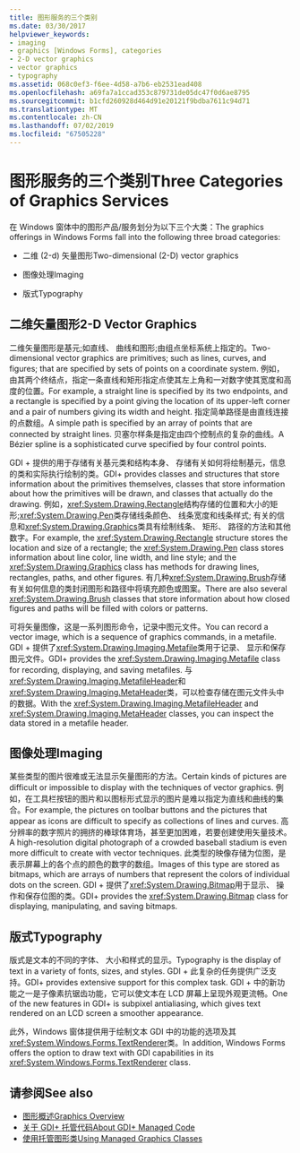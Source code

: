 ```yaml
---
title: 图形服务的三个类别
ms.date: 03/30/2017
helpviewer_keywords:
- imaging
- graphics [Windows Forms], categories
- 2-D vector graphics
- vector graphics
- typography
ms.assetid: 068c0ef3-f6ee-4d58-a7b6-eb2531ead408
ms.openlocfilehash: a69fa7a1ccad353c879731de05dc47f0d6ae8795
ms.sourcegitcommit: b1cfd260928d464d91e20121f9bdba7611c94d71
ms.translationtype: MT
ms.contentlocale: zh-CN
ms.lasthandoff: 07/02/2019
ms.locfileid: "67505228"
---
```

# <a name="three-categories-of-graphics-services"></a><span data-ttu-id="bbe4f-102">图形服务的三个类别</span><span class="sxs-lookup"><span data-stu-id="bbe4f-102">Three Categories of Graphics Services</span></span>
<span data-ttu-id="bbe4f-103">在 Windows 窗体中的图形产品/服务划分为以下三个大类：</span><span class="sxs-lookup"><span data-stu-id="bbe4f-103">The graphics offerings in Windows Forms fall into the following three broad categories:</span></span>  
  
- <span data-ttu-id="bbe4f-104">二维 (2-d) 矢量图形</span><span class="sxs-lookup"><span data-stu-id="bbe4f-104">Two-dimensional (2-D) vector graphics</span></span>  
  
- <span data-ttu-id="bbe4f-105">图像处理</span><span class="sxs-lookup"><span data-stu-id="bbe4f-105">Imaging</span></span>  
  
- <span data-ttu-id="bbe4f-106">版式</span><span class="sxs-lookup"><span data-stu-id="bbe4f-106">Typography</span></span>  
  
## <a name="2-d-vector-graphics"></a><span data-ttu-id="bbe4f-107">二维矢量图形</span><span class="sxs-lookup"><span data-stu-id="bbe4f-107">2-D Vector Graphics</span></span>  
 <span data-ttu-id="bbe4f-108">二维矢量图形是基元;如直线、 曲线和图形;由组点坐标系统上指定的。</span><span class="sxs-lookup"><span data-stu-id="bbe4f-108">Two-dimensional vector graphics are primitives; such as lines, curves, and figures; that are specified by sets of points on a coordinate system.</span></span> <span data-ttu-id="bbe4f-109">例如，由其两个终结点，指定一条直线和矩形指定点使其左上角和一对数字使其宽度和高度的位置。</span><span class="sxs-lookup"><span data-stu-id="bbe4f-109">For example, a straight line is specified by its two endpoints, and a rectangle is specified by a point giving the location of its upper-left corner and a pair of numbers giving its width and height.</span></span> <span data-ttu-id="bbe4f-110">指定简单路径是由直线连接的点数组。</span><span class="sxs-lookup"><span data-stu-id="bbe4f-110">A simple path is specified by an array of points that are connected by straight lines.</span></span> <span data-ttu-id="bbe4f-111">贝塞尔样条是指定由四个控制点的复杂的曲线。</span><span class="sxs-lookup"><span data-stu-id="bbe4f-111">A Bézier spline is a sophisticated curve specified by four control points.</span></span>  
  
 <span data-ttu-id="bbe4f-112">GDI + 提供的用于存储有关基元类和结构本身、 存储有关如何将绘制基元，信息的类和实际执行绘制的类。</span><span class="sxs-lookup"><span data-stu-id="bbe4f-112">GDI+ provides classes and structures that store information about the primitives themselves, classes that store information about how the primitives will be drawn, and classes that actually do the drawing.</span></span> <span data-ttu-id="bbe4f-113">例如，<xref:System.Drawing.Rectangle>结构存储的位置和大小的矩形;<xref:System.Drawing.Pen>类存储线条颜色、 线条宽度和线条样式; 有关的信息和<xref:System.Drawing.Graphics>类具有绘制线条、 矩形、 路径的方法和其他数字。</span><span class="sxs-lookup"><span data-stu-id="bbe4f-113">For example, the <xref:System.Drawing.Rectangle> structure stores the location and size of a rectangle; the <xref:System.Drawing.Pen> class stores information about line color, line width, and line style; and the <xref:System.Drawing.Graphics> class has methods for drawing lines, rectangles, paths, and other figures.</span></span> <span data-ttu-id="bbe4f-114">有几种<xref:System.Drawing.Brush>存储有关如何信息的类封闭图形和路径中将填充颜色或图案。</span><span class="sxs-lookup"><span data-stu-id="bbe4f-114">There are also several <xref:System.Drawing.Brush> classes that store information about how closed figures and paths will be filled with colors or patterns.</span></span>  
  
 <span data-ttu-id="bbe4f-115">可将矢量图像，这是一系列图形命令，记录中图元文件。</span><span class="sxs-lookup"><span data-stu-id="bbe4f-115">You can record a vector image, which is a sequence of graphics commands, in a metafile.</span></span> <span data-ttu-id="bbe4f-116">GDI + 提供了<xref:System.Drawing.Imaging.Metafile>类用于记录、 显示和保存图元文件。</span><span class="sxs-lookup"><span data-stu-id="bbe4f-116">GDI+ provides the <xref:System.Drawing.Imaging.Metafile> class for recording, displaying, and saving metafiles.</span></span> <span data-ttu-id="bbe4f-117">与<xref:System.Drawing.Imaging.MetafileHeader>和<xref:System.Drawing.Imaging.MetaHeader>类，可以检查存储在图元文件头中的数据。</span><span class="sxs-lookup"><span data-stu-id="bbe4f-117">With the <xref:System.Drawing.Imaging.MetafileHeader> and <xref:System.Drawing.Imaging.MetaHeader> classes, you can inspect the data stored in a metafile header.</span></span>  
  
## <a name="imaging"></a><span data-ttu-id="bbe4f-118">图像处理</span><span class="sxs-lookup"><span data-stu-id="bbe4f-118">Imaging</span></span>  
 <span data-ttu-id="bbe4f-119">某些类型的图片很难或无法显示矢量图形的方法。</span><span class="sxs-lookup"><span data-stu-id="bbe4f-119">Certain kinds of pictures are difficult or impossible to display with the techniques of vector graphics.</span></span> <span data-ttu-id="bbe4f-120">例如，在工具栏按钮的图片和以图标形式显示的图片是难以指定为直线和曲线的集合。</span><span class="sxs-lookup"><span data-stu-id="bbe4f-120">For example, the pictures on toolbar buttons and the pictures that appear as icons are difficult to specify as collections of lines and curves.</span></span> <span data-ttu-id="bbe4f-121">高分辨率的数字照片的拥挤的棒球体育场，甚至更加困难，若要创建使用矢量技术。</span><span class="sxs-lookup"><span data-stu-id="bbe4f-121">A high-resolution digital photograph of a crowded baseball stadium is even more difficult to create with vector techniques.</span></span> <span data-ttu-id="bbe4f-122">此类型的映像存储为位图，是表示屏幕上的各个点的颜色的数字的数组。</span><span class="sxs-lookup"><span data-stu-id="bbe4f-122">Images of this type are stored as bitmaps, which are arrays of numbers that represent the colors of individual dots on the screen.</span></span> <span data-ttu-id="bbe4f-123">GDI + 提供了<xref:System.Drawing.Bitmap>用于显示、 操作和保存位图的类。</span><span class="sxs-lookup"><span data-stu-id="bbe4f-123">GDI+ provides the <xref:System.Drawing.Bitmap> class for displaying, manipulating, and saving bitmaps.</span></span>  
  
## <a name="typography"></a><span data-ttu-id="bbe4f-124">版式</span><span class="sxs-lookup"><span data-stu-id="bbe4f-124">Typography</span></span>  
 <span data-ttu-id="bbe4f-125">版式是文本的不同的字体、 大小和样式的显示。</span><span class="sxs-lookup"><span data-stu-id="bbe4f-125">Typography is the display of text in a variety of fonts, sizes, and styles.</span></span> <span data-ttu-id="bbe4f-126">GDI + 此复杂的任务提供广泛支持。</span><span class="sxs-lookup"><span data-stu-id="bbe4f-126">GDI+ provides extensive support for this complex task.</span></span> <span data-ttu-id="bbe4f-127">GDI + 中的新功能之一是子像素抗锯齿功能，它可以使文本在 LCD 屏幕上呈现外观更流畅。</span><span class="sxs-lookup"><span data-stu-id="bbe4f-127">One of the new features in GDI+ is subpixel antialiasing, which gives text rendered on an LCD screen a smoother appearance.</span></span>  
  
 <span data-ttu-id="bbe4f-128">此外，Windows 窗体提供用于绘制文本 GDI 中的功能的选项及其<xref:System.Windows.Forms.TextRenderer>类。</span><span class="sxs-lookup"><span data-stu-id="bbe4f-128">In addition, Windows Forms offers the option to draw text with GDI capabilities in its <xref:System.Windows.Forms.TextRenderer> class.</span></span>  
  
## <a name="see-also"></a><span data-ttu-id="bbe4f-129">请参阅</span><span class="sxs-lookup"><span data-stu-id="bbe4f-129">See also</span></span>

- [<span data-ttu-id="bbe4f-130">图形概述</span><span class="sxs-lookup"><span data-stu-id="bbe4f-130">Graphics Overview</span></span>](graphics-overview-windows-forms.md)
- [<span data-ttu-id="bbe4f-131">关于 GDI+ 托管代码</span><span class="sxs-lookup"><span data-stu-id="bbe4f-131">About GDI+ Managed Code</span></span>](about-gdi-managed-code.md)
- [<span data-ttu-id="bbe4f-132">使用托管图形类</span><span class="sxs-lookup"><span data-stu-id="bbe4f-132">Using Managed Graphics Classes</span></span>](using-managed-graphics-classes.md)
